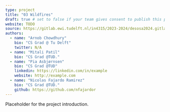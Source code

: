 ```yaml
---
type: project
title: "03 Wildfires"
draft: true # set to false if your team gives consent to publish this post publicly
website: TODO
source: https://gitlab.ewi.tudelft.nl/in4315/2023-2024/desosa2024.gitlab.io/-/blob/master/content/projects/03-wildfires/
authors:
  - name: "Arnob Chowdhury"
    bio: "CS Grad @ Tu Delft"
    twitter: N/A
  - name: "Mitali Patil"
    bio: "CS Grad @TUD."
  - name: "Pia Asbjørnsen"
    bio: "CS Grad @TUD"
    linkedin: https://linkedin.com/in/example
    website: http://example.com
  - name: "Nicolas Fajardo Ramirez"
    bio: "CS Grad @TUD."
    github: https://github.com/nfajardor
---
```


Placeholder for the project introduction.
